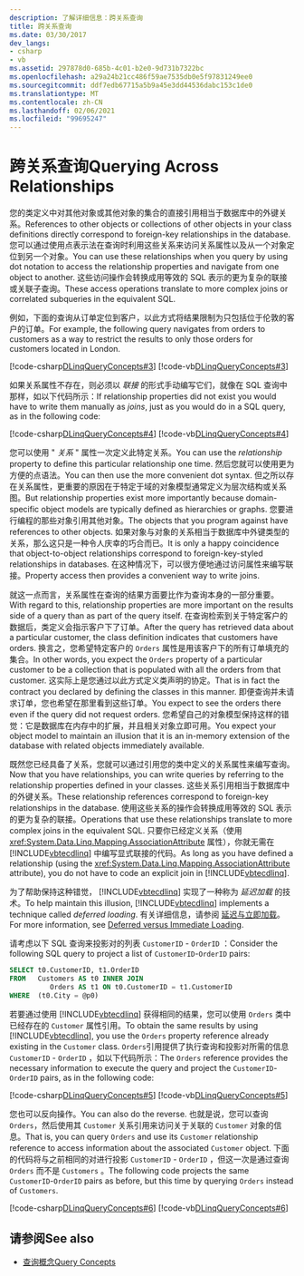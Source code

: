 ```yaml
---
description: 了解详细信息：跨关系查询
title: 跨关系查询
ms.date: 03/30/2017
dev_langs:
- csharp
- vb
ms.assetid: 297878d0-685b-4c01-b2e0-9d731b7322bc
ms.openlocfilehash: a29a24b21cc486f59ae7535db0e5f97831249ee0
ms.sourcegitcommit: ddf7edb67715a5b9a45e3dd44536dabc153c1de0
ms.translationtype: MT
ms.contentlocale: zh-CN
ms.lasthandoff: 02/06/2021
ms.locfileid: "99695247"
---
```

# <a name="querying-across-relationships"></a><span data-ttu-id="b8ed0-103">跨关系查询</span><span class="sxs-lookup"><span data-stu-id="b8ed0-103">Querying Across Relationships</span></span>

<span data-ttu-id="b8ed0-104">您的类定义中对其他对象或其他对象的集合的直接引用相当于数据库中的外键关系。</span><span class="sxs-lookup"><span data-stu-id="b8ed0-104">References to other objects or collections of other objects in your class definitions directly correspond to foreign-key relationships in the database.</span></span> <span data-ttu-id="b8ed0-105">您可以通过使用点表示法在查询时利用这些关系来访问关系属性以及从一个对象定位到另一个对象。</span><span class="sxs-lookup"><span data-stu-id="b8ed0-105">You can use these relationships when you query by using dot notation to access the relationship properties and navigate from one object to another.</span></span> <span data-ttu-id="b8ed0-106">这些访问操作会转换成用等效的 SQL 表示的更为复杂的联接或关联子查询。</span><span class="sxs-lookup"><span data-stu-id="b8ed0-106">These access operations translate to more complex joins or correlated subqueries in the equivalent SQL.</span></span>  
  
 <span data-ttu-id="b8ed0-107">例如，下面的查询从订单定位到客户，以此方式将结果限制为只包括位于伦敦的客户的订单。</span><span class="sxs-lookup"><span data-stu-id="b8ed0-107">For example, the following query navigates from orders to customers as a way to restrict the results to only those orders for customers located in London.</span></span>  
  
 [!code-csharp[DLinqQueryConcepts#3](../../../../../../samples/snippets/csharp/VS_Snippets_Data/DLinqQueryConcepts/cs/Program.cs#3)]
 [!code-vb[DLinqQueryConcepts#3](../../../../../../samples/snippets/visualbasic/VS_Snippets_Data/DLinqQueryConcepts/vb/Module1.vb#3)]  
  
 <span data-ttu-id="b8ed0-108">如果关系属性不存在，则必须以 *联接* 的形式手动编写它们，就像在 SQL 查询中那样，如以下代码所示：</span><span class="sxs-lookup"><span data-stu-id="b8ed0-108">If relationship properties did not exist you would have to write them manually as *joins*, just as you would do in a SQL query, as in the following code:</span></span>  
  
 [!code-csharp[DLinqQueryConcepts#4](../../../../../../samples/snippets/csharp/VS_Snippets_Data/DLinqQueryConcepts/cs/Program.cs#4)]
 [!code-vb[DLinqQueryConcepts#4](../../../../../../samples/snippets/visualbasic/VS_Snippets_Data/DLinqQueryConcepts/vb/Module1.vb#4)]  
  
 <span data-ttu-id="b8ed0-109">您可以使用 " *关系* " 属性一次定义此特定关系。</span><span class="sxs-lookup"><span data-stu-id="b8ed0-109">You can use the *relationship* property to define this particular relationship one time.</span></span> <span data-ttu-id="b8ed0-110">然后您就可以使用更为方便的点语法。</span><span class="sxs-lookup"><span data-stu-id="b8ed0-110">You can then use the more convenient dot syntax.</span></span> <span data-ttu-id="b8ed0-111">但之所以存在关系属性，更重要的原因在于特定于域的对象模型通常定义为层次结构或关系图。</span><span class="sxs-lookup"><span data-stu-id="b8ed0-111">But relationship properties exist more importantly because domain-specific object models are typically defined as hierarchies or graphs.</span></span> <span data-ttu-id="b8ed0-112">您要进行编程的那些对象引用其他对象。</span><span class="sxs-lookup"><span data-stu-id="b8ed0-112">The objects that you program against have references to other objects.</span></span> <span data-ttu-id="b8ed0-113">如果对象与对象的关系相当于数据库中外键类型的关系，那么这只是一种令人庆幸的巧合而已。</span><span class="sxs-lookup"><span data-stu-id="b8ed0-113">It is only a happy coincidence that object-to-object relationships correspond to foreign-key-styled relationships in databases.</span></span> <span data-ttu-id="b8ed0-114">在这种情况下，可以很方便地通过访问属性来编写联接。</span><span class="sxs-lookup"><span data-stu-id="b8ed0-114">Property access then provides a convenient way to write joins.</span></span>  
  
 <span data-ttu-id="b8ed0-115">就这一点而言，关系属性在查询的结果方面要比作为查询本身的一部分重要。</span><span class="sxs-lookup"><span data-stu-id="b8ed0-115">With regard to this, relationship properties are more important on the results side of a query than as part of the query itself.</span></span> <span data-ttu-id="b8ed0-116">在查询检索到关于特定客户的数据后，类定义会指示客户下了订单。</span><span class="sxs-lookup"><span data-stu-id="b8ed0-116">After the query has retrieved data about a particular customer, the class definition indicates that customers have orders.</span></span> <span data-ttu-id="b8ed0-117">换言之，您希望特定客户的 `Orders` 属性是用该客户下的所有订单填充的集合。</span><span class="sxs-lookup"><span data-stu-id="b8ed0-117">In other words, you expect the `Orders` property of a particular customer to be a collection that is populated with all the orders from that customer.</span></span> <span data-ttu-id="b8ed0-118">这实际上是您通过以此方式定义类声明的协定。</span><span class="sxs-lookup"><span data-stu-id="b8ed0-118">That is in fact the contract you declared by defining the classes in this manner.</span></span> <span data-ttu-id="b8ed0-119">即便查询并未请求订单，您也希望在那里看到这些订单。</span><span class="sxs-lookup"><span data-stu-id="b8ed0-119">You expect to see the orders there even if the query did not request orders.</span></span> <span data-ttu-id="b8ed0-120">您希望自己的对象模型保持这样的错觉：它是数据库在内存中的扩展，并且相关对象立即可用。</span><span class="sxs-lookup"><span data-stu-id="b8ed0-120">You expect your object model to maintain an illusion that it is an in-memory extension of the database with related objects immediately available.</span></span>  
  
 <span data-ttu-id="b8ed0-121">既然您已经具备了关系，您就可以通过引用您的类中定义的关系属性来编写查询。</span><span class="sxs-lookup"><span data-stu-id="b8ed0-121">Now that you have relationships, you can write queries by referring to the relationship properties defined in your classes.</span></span> <span data-ttu-id="b8ed0-122">这些关系引用相当于数据库中的外键关系。</span><span class="sxs-lookup"><span data-stu-id="b8ed0-122">These relationship references correspond to foreign-key relationships in the database.</span></span> <span data-ttu-id="b8ed0-123">使用这些关系的操作会转换成用等效的 SQL 表示的更为复杂的联接。</span><span class="sxs-lookup"><span data-stu-id="b8ed0-123">Operations that use these relationships translate to more complex joins in the equivalent SQL.</span></span> <span data-ttu-id="b8ed0-124">只要你已经定义关系（使用 <xref:System.Data.Linq.Mapping.AssociationAttribute> 属性），你就无需在 [!INCLUDE[vbtecdlinq](../../../../../../includes/vbtecdlinq-md.md)] 中编写显式联接的代码。</span><span class="sxs-lookup"><span data-stu-id="b8ed0-124">As long as you have defined a relationship (using the <xref:System.Data.Linq.Mapping.AssociationAttribute> attribute), you do not have to code an explicit join in [!INCLUDE[vbtecdlinq](../../../../../../includes/vbtecdlinq-md.md)].</span></span>  
  
 <span data-ttu-id="b8ed0-125">为了帮助保持这种错觉， [!INCLUDE[vbtecdlinq](../../../../../../includes/vbtecdlinq-md.md)] 实现了一种称为 *延迟加载* 的技术。</span><span class="sxs-lookup"><span data-stu-id="b8ed0-125">To help maintain this illusion, [!INCLUDE[vbtecdlinq](../../../../../../includes/vbtecdlinq-md.md)] implements a technique called *deferred loading*.</span></span> <span data-ttu-id="b8ed0-126">有关详细信息，请参阅 [延迟与立即加载](deferred-versus-immediate-loading.md)。</span><span class="sxs-lookup"><span data-stu-id="b8ed0-126">For more information, see [Deferred versus Immediate Loading](deferred-versus-immediate-loading.md).</span></span>  
  
 <span data-ttu-id="b8ed0-127">请考虑以下 SQL 查询来投影对的列表 `CustomerID` - `OrderID` ：</span><span class="sxs-lookup"><span data-stu-id="b8ed0-127">Consider the following SQL query to project a list of `CustomerID`-`OrderID` pairs:</span></span>  
  
```sql
SELECT t0.CustomerID, t1.OrderID  
FROM   Customers AS t0 INNER JOIN  
          Orders AS t1 ON t0.CustomerID = t1.CustomerID  
WHERE  (t0.City = @p0)  
```  
  
 <span data-ttu-id="b8ed0-128">若要通过使用 [!INCLUDE[vbtecdlinq](../../../../../../includes/vbtecdlinq-md.md)] 获得相同的结果，您可以使用 `Orders` 类中已经存在的 `Customer` 属性引用。</span><span class="sxs-lookup"><span data-stu-id="b8ed0-128">To obtain the same results by using [!INCLUDE[vbtecdlinq](../../../../../../includes/vbtecdlinq-md.md)], you use the `Orders` property reference already existing in the `Customer` class.</span></span> <span data-ttu-id="b8ed0-129">`Orders`引用提供了执行查询和投影对所需的信息 `CustomerID` - `OrderID` ，如以下代码所示：</span><span class="sxs-lookup"><span data-stu-id="b8ed0-129">The `Orders` reference provides the necessary information to execute the query and project the `CustomerID`-`OrderID` pairs, as in the following code:</span></span>  
  
 [!code-csharp[DLinqQueryConcepts#5](../../../../../../samples/snippets/csharp/VS_Snippets_Data/DLinqQueryConcepts/cs/Program.cs#5)]
 [!code-vb[DLinqQueryConcepts#5](../../../../../../samples/snippets/visualbasic/VS_Snippets_Data/DLinqQueryConcepts/vb/Module1.vb#5)]  
  
 <span data-ttu-id="b8ed0-130">您也可以反向操作。</span><span class="sxs-lookup"><span data-stu-id="b8ed0-130">You can also do the reverse.</span></span> <span data-ttu-id="b8ed0-131">也就是说，您可以查询 `Orders`，然后使用其 `Customer` 关系引用来访问关于关联的 `Customer` 对象的信息。</span><span class="sxs-lookup"><span data-stu-id="b8ed0-131">That is, you can query `Orders` and use its `Customer` relationship reference to access information about the associated `Customer` object.</span></span> <span data-ttu-id="b8ed0-132">下面的代码将与之前相同的对进行投影 `CustomerID` - `OrderID` ，但这一次是通过查询 `Orders` 而不是 `Customers` 。</span><span class="sxs-lookup"><span data-stu-id="b8ed0-132">The following code projects the same `CustomerID`-`OrderID` pairs as before, but this time by querying `Orders` instead of `Customers`.</span></span>  
  
 [!code-csharp[DLinqQueryConcepts#6](../../../../../../samples/snippets/csharp/VS_Snippets_Data/DLinqQueryConcepts/cs/Program.cs#6)]
 [!code-vb[DLinqQueryConcepts#6](../../../../../../samples/snippets/visualbasic/VS_Snippets_Data/DLinqQueryConcepts/vb/Module1.vb#6)]  
  
## <a name="see-also"></a><span data-ttu-id="b8ed0-133">请参阅</span><span class="sxs-lookup"><span data-stu-id="b8ed0-133">See also</span></span>

- [<span data-ttu-id="b8ed0-134">查询概念</span><span class="sxs-lookup"><span data-stu-id="b8ed0-134">Query Concepts</span></span>](query-concepts.md)
